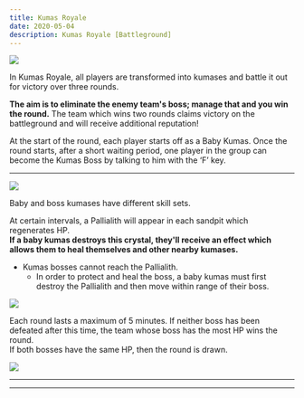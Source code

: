 ```yaml
---
title: Kumas Royale
date: 2020-05-04    
description: Kumas Royale [Battleground]     
---
```

![](https://i.imgur.com/G0PKlrV.png)

In Kumas Royale, all players are transformed into kumases and battle it out for victory over three rounds.

**The aim is to eliminate the enemy team's boss; manage that and you win the round.** The team which wins two rounds claims victory on the battleground and will receive additional reputation!

At the start of the round, each player starts off as a Baby Kumas. Once the round starts, after a short waiting period, one player in the group can become the Kumas Boss by talking to him with the ‘F’ key.

<hr/>

![](https://i.imgur.com/qJnRt7h.png)

Baby and boss kumases have different skill sets.

At certain intervals, a Pallialith will appear in each sandpit which regenerates HP. <br>
**If a baby kumas destroys this crystal, they'll receive an effect which allows them to heal themselves and other nearby kumases.**
- Kumas bosses cannot reach the Pallialith. 
  - In order to protect and heal the boss, a baby kumas must first destroy the Pallialith and then move within range of their boss.

![](https://i.imgur.com/44dArFJ.png)

Each round lasts a maximum of 5 minutes. If neither boss has been defeated after this time, the team whose boss has the most HP wins the round. <br>
If both bosses have the same HP, then the round is drawn.

![](https://i.imgur.com/02Tl23k.png)

<hr/>





<hr/>